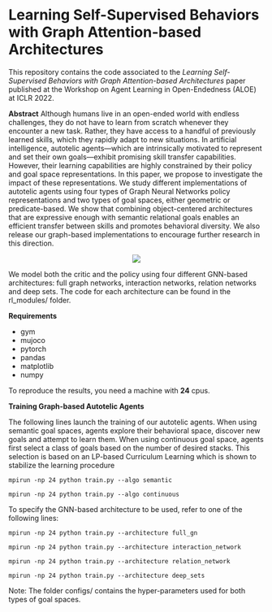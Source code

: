# Learning Self-Supervised Behaviors with Graph Attention-based Architectures

This repository contains the code associated to the *Learning Self-Supervised Behaviors with Graph Attention-based Architectures* paper published at the Workshop on Agent Learning in Open-Endedness (ALOE) at ICLR 2022.

**Abstract**
Although humans live in an open-ended world with endless challenges, they do not have to learn from scratch whenever they encounter a new task. Rather, they have access to a handful of previously learned skills, which they rapidly adapt to new situations. In artificial intelligence, autotelic agents—which are intrinsically motivated to represent and set their own goals—exhibit promising skill transfer capabilities. However, their learning capabilities are highly constrained by their policy and goal space representations. In this paper, we propose to investigate the impact of these representations. We study different implementations of autotelic agents using four types of Graph Neural Networks policy representations and two types of goal spaces, either geometric or predicate-based. We show that combining object-centered architectures that are expressive enough with semantic relational goals enables an efficient transfer between skills and promotes behavioral diversity. We also release our graph-based implementations to encourage further research in this direction.

<p align="center">
  <img src="https://i.ibb.co/zh7vmdk/graphs-v4.jpg" />
</p>

We model both the critic and the policy using four different GNN-based architectures: full graph networks, interaction networks, relation networks and deep sets. The code for each architecture can be found in the rl_modules/ folder. 

**Requirements**

* gym
* mujoco
* pytorch
* pandas
* matplotlib
* numpy

To reproduce the results, you need a machine with **24** cpus.


**Training Graph-based Autotelic Agents**

The following lines launch the training of our autotelic agents. When using semantic goal spaces, agents explore their behavioral space, discover new goals and attempt to learn them. When using continuous goal space, agents first select a class of goals based on the number of desired stacks. This selection is based on an LP-based Curriculum Learning which is shown to stabilize the learning procedure

```mpirun -np 24 python train.py --algo semantic```

```mpirun -np 24 python train.py --algo continuous```

To specify the GNN-based architecture to be used, refer to one of the following lines: 

```mpirun -np 24 python train.py --architecture full_gn```

```mpirun -np 24 python train.py --architecture interaction_network```

```mpirun -np 24 python train.py --architecture relation_network```

```mpirun -np 24 python train.py --architecture deep_sets```


Note: The folder configs/ contains the hyper-parameters used for both types of goal spaces. 

